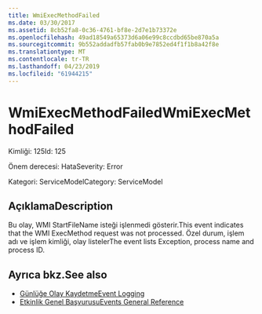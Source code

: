 ```yaml
---
title: WmiExecMethodFailed
ms.date: 03/30/2017
ms.assetid: 8cb52fa8-0c36-4761-bf8e-2d7e1b73372e
ms.openlocfilehash: 49ad18549a65373d6a06e99c8ccdbd65be870a5a
ms.sourcegitcommit: 9b552addadfb57fab0b9e7852ed4f1f1b8a42f8e
ms.translationtype: MT
ms.contentlocale: tr-TR
ms.lasthandoff: 04/23/2019
ms.locfileid: "61944215"
---
```

# <a name="wmiexecmethodfailed"></a><span data-ttu-id="eb170-102">WmiExecMethodFailed</span><span class="sxs-lookup"><span data-stu-id="eb170-102">WmiExecMethodFailed</span></span>
<span data-ttu-id="eb170-103">Kimliği: 125</span><span class="sxs-lookup"><span data-stu-id="eb170-103">Id: 125</span></span>  
  
 <span data-ttu-id="eb170-104">Önem derecesi: Hata</span><span class="sxs-lookup"><span data-stu-id="eb170-104">Severity: Error</span></span>  
  
 <span data-ttu-id="eb170-105">Kategori: ServiceModel</span><span class="sxs-lookup"><span data-stu-id="eb170-105">Category: ServiceModel</span></span>  
  
## <a name="description"></a><span data-ttu-id="eb170-106">Açıklama</span><span class="sxs-lookup"><span data-stu-id="eb170-106">Description</span></span>  
 <span data-ttu-id="eb170-107">Bu olay, WMI StartFileName isteği işlenmedi gösterir.</span><span class="sxs-lookup"><span data-stu-id="eb170-107">This event indicates that the WMI ExecMethod request was not processed.</span></span> <span data-ttu-id="eb170-108">Özel durum, işlem adı ve işlem kimliği, olay listeler</span><span class="sxs-lookup"><span data-stu-id="eb170-108">The event lists Exception, process name and process ID.</span></span>  
  
## <a name="see-also"></a><span data-ttu-id="eb170-109">Ayrıca bkz.</span><span class="sxs-lookup"><span data-stu-id="eb170-109">See also</span></span>

- [<span data-ttu-id="eb170-110">Günlüğe Olay Kaydetme</span><span class="sxs-lookup"><span data-stu-id="eb170-110">Event Logging</span></span>](../../../../../docs/framework/wcf/diagnostics/event-logging/index.md)
- [<span data-ttu-id="eb170-111">Etkinlik Genel Başvurusu</span><span class="sxs-lookup"><span data-stu-id="eb170-111">Events General Reference</span></span>](../../../../../docs/framework/wcf/diagnostics/event-logging/events-general-reference.md)
